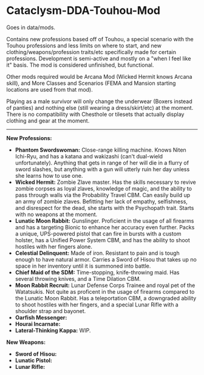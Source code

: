 # Cataclysm-DDA-Touhou-Mod
Goes in data/mods.

Contains new professions based off of Touhou, a special scenario with the Touhou professions and less limits on where to start, and new clothing/weapons/profession traits/etc specifically made for certain professions. Development is semi-active and mostly on a "when I feel like it" basis. The mod is considered unfinished, but functional.

Other mods required would be Arcana Mod (Wicked Hermit knows Arcana skill), and More Classes and Scenarios (FEMA and Mansion starting locations are used from that mod).

Playing as a male survivor will only change the underwear (Boxers instead of panties) and nothing else (still wearing a dress/skirt/etc) at the moment. There is no compatibility with Chesthole or tilesets that actually display clothing and gear at the moment.

----------------------------------------------------------------
**New Professions:**

* **Phantom Swordswoman:** Close-range killing machine. Knows Niten Ichi-Ryu, and has a katana and wakizashi (can't dual-wield unfortunately). Anything that gets in range of her will die in a flurry of sword slashes, but anything with a gun will utterly ruin her day unless she learns how to use one.
* **Wicked Hermit:** Zombie Zlave master. Has the skills necessary to revive zombie corpses as loyal zlaves, knowledge of magic, and the ability to pass through walls via the Probability Travel CBM. Can easily build up an army of zombie zlaves. Befitting her lack of empathy, selfishness, and disrespect for the dead, she starts with the Psychopath trait. Starts with no weapons at the moment.
* **Lunatic Moon Rabbit:** Gunslinger. Proficient in the usage of all firearms and has a targeting Bionic to enhance her accuracy even further. Packs a unique, UPS-powered pistol that can fire in bursts with a custom holster, has a Unified Power System CBM, and has the ability to shoot hostiles with her fingers alone.
* **Celestial Delinquent:** Made of iron. Resistant to pain and is tough enough to have natural armor. Carries a Sword of Hisou that takes up no space in her inventory until it is summoned into battle.
* **Chief Maid of the SDM:** Time-stopping, knife-throwing maid. Has several throwing knives, and a Time Dilation CBM.
* **Moon Rabbit Recruit:** Lunar Defense Corps Trainee and royal pet of the Watatsukis. Not quite as proficent in the usage of firearms compared to the Lunatic Moon Rabbit. Has a teleportation CBM, a downgraded ability to shoot hostiles with her fingers, and a special Lunar Rifle with a shoulder strap and bayonet.
* **Oarfish Messenger:**
* **Hourai Incarnate:**
* **Lateral-Thinking Kappa:** WIP.

**New Weapons:**
* **Sword of Hisou:**
* **Lunatic Pistol:**
* **Lunar Rifle:**
